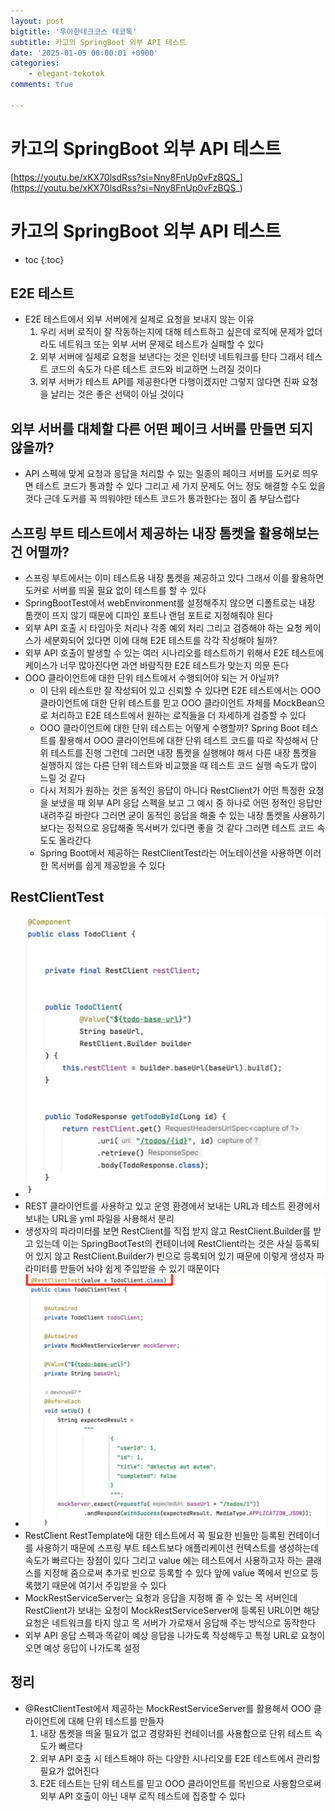 ```yaml
---
layout: post
bigtitle: '우아한테크코스 테코톡'
subtitle: 카고의 SpringBoot 외부 API 테스트
date: '2025-01-05 00:00:01 +0900'
categories:
    - elegant-tekotok
comments: true

---
```


# 카고의 SpringBoot 외부 API 테스트
[https://youtu.be/xKX70lsdRss?si=Nny8FnUp0vFzBQS_](https://youtu.be/xKX70lsdRss?si=Nny8FnUp0vFzBQS_)

# 카고의 SpringBoot 외부 API 테스트
* toc
{:toc}

## E2E 테스트
+ E2E 테스트에서 외부 서버에게 실제로 요청을 보내지 않는 이유
  1. 우리 서버 로직이 잘 작동하는지에 대해 테스트하고 싶은데 로직에 문제가 없더라도 네트워크 또는 외부 서버 문제로 테스트가 실패할 수 있다
  2. 외부 서버에 실제로 요청을 보낸다는 것은 인터넷 네트워크를 탄다 그래서 테스트 코드의 속도가 다른 테스트 코드와 비교하면 느려질 것이다
  3. 외부 서버가 테스트 API를 제공한다면 다행이겠지만 그렇지 않다면 진짜 요청을 날리는 것은 좋은 선택이 아닐 것이다

## 외부 서버를 대체할 다른 어떤 페이크 서버를 만들면 되지 않을까? 
+ API 스펙에 맞게 요청과 응답을 처리할 수 있는 일종의 페이크 서버를 도커로 띄우면 테스트 코드가 통과할 수 있다 그리고
  세 가지 문제도 어느 정도 해결할 수도 있을 것다 근데 도커를 꼭 띄워야만 테스트 코드가 통과한다는 점이 좀 부담스럽다 

## 스프링 부트 테스트에서 제공하는 내장 톰켓을 활용해보는 건 어떨까? 
  + 스프링 부트에서는 이미 테스트용 내장 톰켓을 제공하고 있다 그래서 이를 활용하면 도커로 서버를 띄울 필요 없이 테스트를 할 수 있다
  + SpringBootTest에서 webEnvironment를 설정해주지 않으면 디폴트로는 내장 톰캣이 뜨지 않기 때문에 디파인 포트나 랜덤 포트로 지정해줘야 된다
  + 외부 API 호출 시 타임아웃 처리나 각종 예외 처리 그리고 검증해야 하는 요청 케이스가 세분화되어 있다면 이에 대해 E2E 테스트를 각각 작성해야 될까?
  + 외부 API 호출이 발생할 수 있는 여러 시나리오를 테스트하기 위해서 E2E 테스트에 케이스가 너무 많아진다면
    과연 바람직한 E2E 테스트가 맞는지 의문 든다 
  + OOO 클라이언트에 대한 단위 테스트에서 수행되어야 되는 거 아닐까? 
    + 이 단위 테스트만 잘 작성되어 있고 신뢰할 수 있다면 E2E 테스트에서는 OOO 클라이언트에 대한 단위 테스트를 믿고 OOO 클라이언트 자체를 MockBean으로 처리하고
      E2E 테스트에서 원하는 로직들을 더 자세하게 검증할 수 있다 
    + OOO 클라이언트에 대한 단위 테스트는 어떻게 수행할까? Spring Boot 테스트를 활용해서
      OOO 클라이언트에 대한 단위 테스트 코드를 따로 작성해서 단위 테스트를 진행 그런데 그러면 내장 톰켓을 실행해야 해서
      다른 내장 톰켓을 실행하지 않는 다른 단위 테스트와 비교했을 때 테스트 코드 실행 속도가 많이 느릴 것 같다 
    + 다시 저희가 원하는 것은 동적인 응답이 아니다 RestClient가 어떤 특정한 요청을 보냈을 때
      외부 API 응답 스펙을 보고 그 예시 중 하나로 어떤 정적인 응답만 내려주길 바란다 그러면 굳이 동적인 응답을 해줄 수 있는
      내장 톰켓을 사용하기보다는 정적으로 응답해줄 목서버가 있다면 좋을 것 같다 그러면 테스트 코드 속도도 올라간다 
    + Spring Boot에서 제공하는 RestClientTest라는 어노테이션을 사용하면 이러한 목서버를 쉽게 제공받을 수 있다

## RestClientTest
+ ![img.png](../../../assets/img/elegant-tekotok/CARGO-SpringBootTestExternalApis.png)
+ REST 클라이언트를 사용하고 있고 운영 환경에서 보내는 URL과 테스트 환경에서 보내는 URL을 yml 파일을 사용해서 분리
+ 생성자의 파라미터를 보면 RestClient를 직접 받지 않고 RestClient.Builder를 받고 있는데 이는 SpringBootTest의 컨테이너에
  RestClient라는 것은 사실 등록되어 있지 않고 RestClient.Builder가 빈으로 등록되어 있기 때문에 이렇게 생성자 파라미터를 만들어 놔야
  쉽게 주입받을 수 있기 때문이다 
+ ![img_1.png](../../../assets/img/elegant-tekotok/CARGO-SpringBootTestExternalApis_1.png)
+ RestClient RestTemplate에 대한 테스트에서 꼭 필요한 빈들만 등록된 컨테이너를 사용하기 때문에
  스프링 부트 테스트보다 애플리케이션 컨텍스트를 생성하는데 속도가 빠르다는 장점이 있다 그리고 value 에는 테스트에서 사용하고자 하는 클래스를 지정해 줌으로써 추가로 빈으로 등록할 수 있다
  앞에 value 쪽에서 빈으로 등록했기 때문에 여기서 주입받을 수 있다
+ MockRestServiceServer는 요청과 응답을 지정해 줄 수 있는 목 서버인데 RestClient가 보내는 요청이 MockRestServiceServer에 등록된 URL이면
  해당 요청은 네트워크를 타지 않고 목 서버가 가로채서 응답해 주는 방식으로 동작한다 
+ 외부 API 응답 스펙과 똑같이 예상 응답을 나가도록 작성해두고 특정 URL로 요청이 오면 예상 응답이 나가도록 설정

## 정리 
+ @RestClientTest에서 제공하는 MockRestServiceServer를 활용해서 OOO 클라이언트에 대해 단위 테스트를 만들자
  1. 내장 톰켓을 띄울 필요가 없고 경량화된 컨테이너를 사용함으로 단위 테스트 속도가 빠르다
  2. 외부 API 호출 시 테스트해야 하는 다양한 시나리오를 E2E 테스트에서 관리할 필요가 없어진다 
  3. E2E 테스트는 단위 테스트를 믿고 OOO 클라이언트를 목빈으로 사용함으로써 외부 API 호출이 아닌 내부 로직 테스트에 집중할 수 있다
